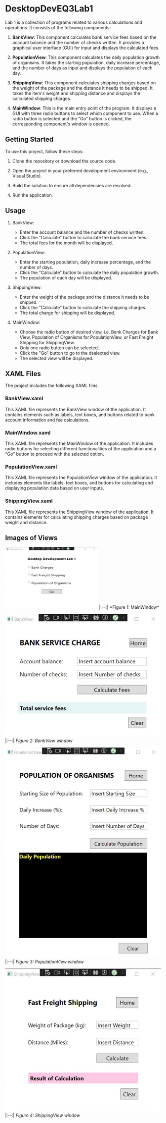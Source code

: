 # DesktopDevEQ3Lab1

Lab 1 is a collection of programs related to various calculations and operations. It consists of the following components:

1. **BankView**: This component calculates bank service fees based on the account balance and the number of checks written. It provides a graphical user interface (GUI) for input and displays the calculated fees.

2. **PopulationView**: This component calculates the daily population growth of organisms. It takes the starting population, daily increase percentage, and the number of days as input and displays the population of each day.

3. **ShippingView**: This component calculates shipping charges based on the weight of the package and the distance it needs to be shipped. It takes the item's weight and shipping distance and displays the calculated shipping charges.

4. **MainWindow**: This is the main entry point of the program. It displays a GUI with three radio buttons to select which component to use. When a radio button is selected and the "Go" button is clicked, the corresponding component's window is opened.

## Getting Started

To use this project, follow these steps:

1. Clone the repository or download the source code.

2. Open the project in your preferred development environment (e.g., Visual Studio).

3. Build the solution to ensure all dependencies are resolved.

4. Run the application.

## Usage

1. BankView:
   - Enter the account balance and the number of checks written.
   - Click the "Calculate" button to calculate the bank service fees.
   - The total fees for the month will be displayed.

2. PopulationView:
   - Enter the starting population, daily increase percentage, and the number of days.
   - Click the "Calculate" button to calculate the daily population growth.
   - The population of each day will be displayed.

3. ShippingView:
   - Enter the weight of the package and the distance it needs to be shipped.
   - Click the "Calculate" button to calculate the shipping charges.
   - The total charge for shipping will be displayed.

4. MainWindow:
   - Choose the radio button of desired view, i.e. Bank Charges for Bank View, Population of Organisms for PopulationView, or Fast Freight Shipping for ShippingView.
   - Only one radio button can be selected.
   - Click the "Go" button to go to the dselected view.
   - The selected view will be displayed.

## XAML Files

The project includes the following XAML files:

### BankView.xaml
This XAML file represents the BankView window of the application. It contains elements such as labels, text boxes, and buttons related to bank account information and fee calculations.

### MainWindow.xaml
This XAML file represents the MainWindow of the application. It includes radio buttons for selecting different functionalities of the application and a "Go" button to proceed with the selected option.

### PopulationView.xaml
This XAML file represents the PopulationView window of the application. It includes elements like labels, text boxes, and buttons for calculating and displaying population data based on user inputs.

### ShippingView.xaml
This XAML file represents the ShippingView window of the application. It contains elements for calculating shipping charges based on package weight and distance.

## Images of Views

<img src="images/MainWindow.png" alt="image" width="300" height="200">
|:--:|
*Figure 1: MainWindow*

![BankView](images/BankView.png)
|:--:|
*Figure 2: BankView window*

![PopulationView](images/PopulationView.png)
|:--:|
*Figure 3: PopulationView window*

![ShippingView](images/ShippingView.png)
|:--:|
*Figure 4: ShippingView window*





